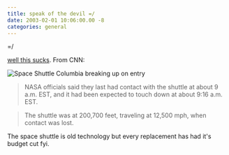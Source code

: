 ```yaml
---
title: speak of the devil =/
date: 2003-02-01 10:06:00.00 -8
categories: general
---
```

=/

[well this sucks](http://www.cnn.com/2003/TECH/space/02/01/shuttle.landing.ap/index.html). From CNN:

![Space Shuttle Columbia breaking up on
entry](/images/story.close.landing.jpg)

> NASA officials said they last had contact with the shuttle at about 9 a.m. EST, and it had been expected to touch down at about 9:16 a.m. EST.

>

> The shuttle was at 200,700 feet, traveling at 12,500 mph, when contact was lost.

The space shuttle is old technology but every replacement has had it's budget cut fyi.

